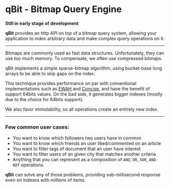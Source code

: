 qBit - Bitmap Query Engine
=======

**Still in early stage of development**

**qBit** provides an http API on top of a bitmap query system, allowing your application to index arbitrary data and make complex query operations on it.

------

Bitmaps are commonly used as fast data structures. Unfortunately, they can use too much memory. To compensate, we often use compressed bitmaps.

qBit implements a simple sparse-bitmap algorithm, using bucket-base long arrays to be able to skip gaps on the index. 

This technique provides performance on par with conventional implementations such as [EWAH](https://github.com/lemire/javaewah) and [Concise](https://github.com/metamx/extendedset), and have the benefit 	of support 64bits values. On the bad side, it generates bigger indexes (mostly due to the choice for 64bits support).

We also favor immutability, so all operations create an entirely new index.

-----

### Few common user cases:

- You want to know which followers two users have in common
- You want to know which friends an user liked/commented on an article
- You want to filter tags of document that an user have interest
- You want to filter users of an given city that matches another criteria
- Anything that you can represent as a composition of `AND`, `OR`, `XOR`, `AND-NOT` operations.

**qBit** can solve any of those problems, providing sub-millisecond response even on indexes with millions of items.
